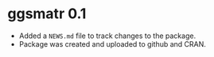 # ggsmatr 0.1

* Added a `NEWS.md` file to track changes to the package.
* Package was created and uploaded to github and CRAN.
